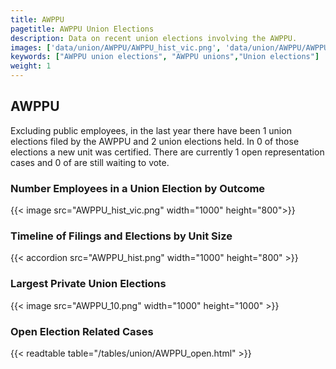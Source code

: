 ```yaml
---
title: AWPPU
pagetitle: AWPPU Union Elections
description: Data on recent union elections involving the AWPPU.
images: ['data/union/AWPPU/AWPPU_hist_vic.png', 'data/union/AWPPU/AWPPU_hist_size.png', 'data/union/AWPPU/AWPPU_10.png']
keywords: ["AWPPU union elections", "AWPPU unions","Union elections"]
weight: 1
---
```

##  AWPPU

Excluding public employees, in the last year there have been 1 union elections filed by the AWPPU and 2 union elections held. In 0 of those elections a new unit was certified. There are currently 1 open representation cases and 0 of are still waiting to vote.

### Number Employees in a Union Election by Outcome
{{< image src="AWPPU_hist_vic.png" width="1000" height="800">}}

### Timeline of Filings and Elections by Unit Size
{{< accordion src="AWPPU_hist.png" width="1000" height="800" >}}

### Largest Private Union Elections
{{< image src="AWPPU_10.png" width="1000" height="1000"  >}}

### Open Election Related Cases
{{< readtable table="/tables/union/AWPPU_open.html" >}}

